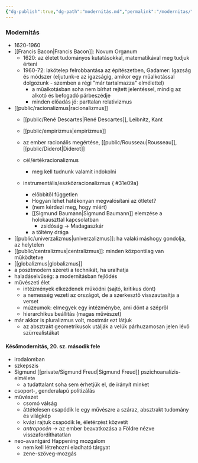 ```yaml
---
{"dg-publish":true,"dg-path":"modernitás.md","permalink":"/modernitas/"}
---
```


### Modernitás

- 1620-1960
- [[Francis Bacon\|Francis Bacon]]: Novum Organum
	- 1620: az életet tudományos kutatásokkal, matematikával meg tudjuk érteni
	- 1960-72: lakótelep felrobbantása az építészetben, Gadamer: Igazság és módszer (eljutunk-e az igazságig, amikor egy műalkotással dolgozunk - szemben a régi "már tartalmazza" elmélettel)
		- a műalkotásban soha nem bírhat rejtett jelentéssel, mindig az alkotó és befogadó párbeszédje
		- minden előadás jó: parttalan relativizmus
- [[public/racionalizmus\|racionalizmus]]
	- [[public/René Descartes\|René Descartes]], Leibnitz, Kant
	- [[public/empirizmus\|empirizmus]]
	- az ember racionális megértése, [[public/Rousseau\|Rousseau]], [[public/Diderot\|Diderot]]
	- cél/értékracionalizmus
		- meg kell tudnunk valamit indokolni
	- instrumentális/eszközracionalizmus
{ #31e09a}

		- előbbitől független
		- Hogyan lehet hatékonyan megvalósítani az ötletet?
		- (nem kérdezi meg, hogy miért)
		- [[Sigmund Baumann\|Sigmund Baumann]] elemzése a holokauszttal kapcsolatban
			- zsidóság -> Madagaszkár
		- a töltény drága
- [[public/univerzalizmus\|univerzalizmus]]: ha valaki máshogy gondolja, az helytelen
- [[public/centralizmus\|centralizmus]]: minden központilag van működtetve
- [[globalizmus\|globalizmus]]
- a posztmodern szereti a technikát, ha uralhatja
- haladáselvűség: a modernitásban fejlődés
- művészeti élet
	- intézmények elkezdenek működni (sajtó, kritikus dönt)
	- a nemesség vezeti az országot, de a szerkesztő visszautasítja a verset
	- múzeumok: elmegyek egy intézménybe, ami dönt a szépről
	- hierarchikus beállítás (magas művészet)
- már akkor is pluralizmus volt, mostmár ezt látjuk
	- az absztrakt geometrikusok utálják a velük párhuzamosan jelen lévő szürrealistákat

#### Későmodernitás, 20. sz. második fele

- irodalomban
- szkepszis
- Sigmund [[private/Sigmund Freud\|Sigmund Freud]] pszichoanalízis-elmélete
	- a tudattalant soha sem érhetjük el, de irányít minket
- csoport-, genderalapú politizálás
- művészet
	- csomó válság
	- áttételesen csapódik le egy művészre a száraz, absztrakt tudomány és világkép
	- kvázi rajtuk csapódik le, életérzést közvetít
	- *antropocén* -> az ember beavatkozása a Földre nézve visszafordíthatatlan
- neo-avantgárd Happening mozgalom
	- nem kell létrehozni eladható tárgyat
	- zene-szöveg-mozgás
